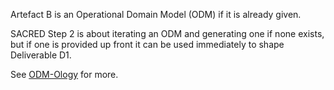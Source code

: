 Artefact B is an Operational Domain Model (ODM) if it is already given.

SACRED Step 2 is about iterating an ODM and generating one if none exists, but if one is provided up front it can be used immediately to shape Deliverable D1.

See [ODM-Ology](/#/steps/1-concept-assurance/examples/1-e) for more.